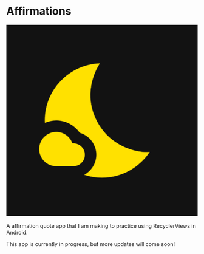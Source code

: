 # Affirmations

![Screenshot](Affirmations512.png)

A affirmation quote app that I am making to practice using RecyclerViews in Android. 

This app is currently in progress, but more updates will come soon!
